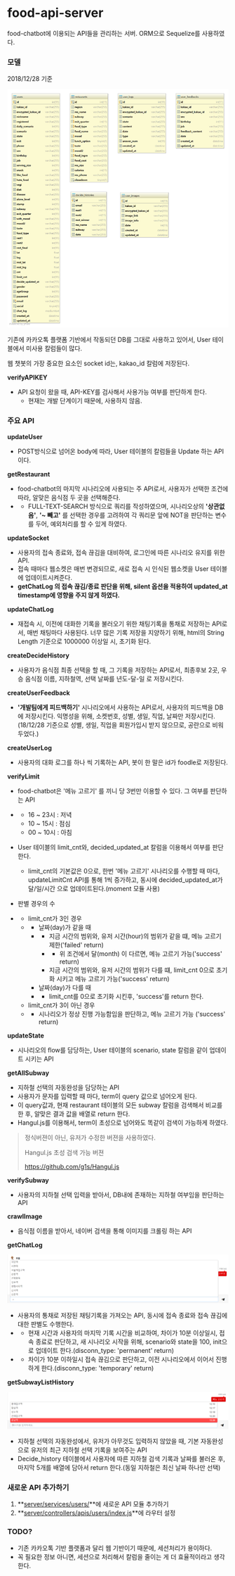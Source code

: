 # food-api-server

food-chatbot에 이용되는 API들을 관리하는 서버. ORM으로 Sequelize를 사용하였다.

### 모델

2018/12/28 기준

![diagram](./readme_img/diagram.png)

기존에 카카오톡 플랫폼 기반에서 작동되던 DB를 그대로 사용하고 있어서, User 테이블에서 미사용 칼럼들이 많다.

웹 챗봇의 가장 중요한 요소인 socket id는, kakao_id 칼럼에 저장된다.

**verifyAPIKEY**

- API 요청이 왔을 때, API-KEY를 검사해서 사용가능 여부를 판단하게 한다.
  - 현재는 개발 단계이기 때문에, 사용하지 않음.

### 주요 API

**updateUser**

- POST방식으로 넘어온 body에 따라, User 테이블의 칼럼들을 Update 하는 API 이다.

**getRestaurant**

- food-chatbot의 마지막 시나리오에 사용되는 주 API로서, 사용자가 선택한 조건에 따라, 알맞은 음식점 두 곳을 선택해준다.
- - FULL-TEXT-SEARCH 방식으로 쿼리를 작성하였으며, 시나리오상의 **'상관없음'**, **'~ 빼고'** 를 선택한 경우를 고려하여 각 쿼리문 앞에 NOT을 판단하는 변수를 두어, 예외처리를 할 수 있게 하였다.

**updateSocket**

- 사용자의 접속 종료와, 접속 끊김을 대비하여, 로그인에 따른 시나리오 유지를 위한 API. 
- 접속 때마다 웹소켓은 매번 변경되므로, 새로 접속 시 인식된 웹소켓을 User 테이블에 업데이트시켜준다.
- **getChatLog 의 접속 끊김/종료 판단을 위해, silent 옵션을 적용하여 updated_at timestamp에 영향을 주지 않게 하였다.**

**updateChatLog**

- 재접속 시, 이전에 대화한 기록을 불러오기 위한 채팅기록을 통채로 저장하는 API로서, 매번 채팅마다 사용된다. 너무 많은 기록 저장을 지양하기 위해, html의 String Length 기준으로 1000000 이상일 시, 초기화 된다.

**createDecideHistory**

- 사용자가 음식점 최종 선택을 할 때, 그 기록을 저장하는 API로서, 최종후보 2곳, 우승 음식점 이름, 지하철역, 선택 날짜를 년도-달-일 로 저장시킨다.

**createUserFeedback**

- **'개발팀에게 피드백하기'** 시나리오에서 사용하는 API로서, 사용자의 피드백을 DB에 저장시킨다. 익명성을 위해, 소켓번호, 성별, 생일, 직업, 날짜만 저장시킨다.(18/12/28 기준으로 성별, 생일, 직업을 회원가입시 받지 않으므로, 공란으로 비워두었다.)

**createUserLog**

- 사용자의 대화 로그를 하나 씩 기록하는 API, 봇이 한 말은 id가 foodle로 저장된다.

**verifyLimit**

- food-chatbot은 '메뉴 고르기' 를 끼니 당 3번만 이용할 수 있다. 그 여부를 판단하는 API
- - 16 ~ 23시 : 저녁
  - 10 ~ 15시 : 점심
  - 00 ~ 10시 : 아침
- User 테이블의 limit_cnt와, decided_updated_at 칼럼을 이용해서 여부를 판단한다.
  - limit_cnt의 기본값은 0으로, 한번 '메뉴 고르기' 시나리오를 수행할 때 마다, updateLimitCnt API를 통해 1씩 증가하고, 동시에 decided_updated_at가 달/일/시간 으로 업데이트된다.(moment 모듈 사용)
- 판별 경우의 수

- - limit_cnt가 3인 경우
  - - 날짜(day)가 같을 때
    - - 지금 시간의 범위와, 유저 시간(hour)의 범위가 같을 떄, 메뉴 고르기 제한('failed' return)
      - - 위 조건에서 달(month) 이 다르면, 메뉴 고르기 가능('success' return)
      - 지금 시간의 범위와, 유저 시간의 범위가 다를 떄, limit_cnt 0으로 초기화 시키고 메뉴 고르기 가능('success' return)
    - 날짜(day)가 다를 때 
    - - limit_cnt를 0으로 초기화 시킨후, 'success'를 return 한다.
  - limit_cnt가 3이 아닌 경우
  - - 시나리오가 정상 진행 가능함임을 판단하고, 메뉴 고르기 가능 ('success' return)

**updateState**

- 시나리오의 flow를 담당하는, User 테이블의 scenario, state 칼럼을 같이 업데이트 시키는 API

**getAllSubway**

- 지하철 선택의 자동완성을 담당하는 API 
- 사용자가 문자를 입력할 때 마다, term이 query 값으로 넘어오게 된다.
- 이 query값과, 현재 restaurant 테이블의 모든 subway 칼럼을 검색해서 비교를 한 후, 알맞은 결과 값을 배열로 return 한다.
- Hangul.js를 이용해서, term이 초성으로 넘어와도 똑같이 검색이 가능하게 하였다.

>정식버젼이 아닌, 유저가 수정한 버젼을 사용하였다.
>
>Hangul.js 초성 검색 가능 버젼
>
><https://github.com/g1s/Hangul.js>

**verifySubway**

- 사용자의 지하철 선택 입력을 받아서, DB내에 존재하는 지하철 여부임을 판단하는 API

**crawlImage**

- 음식점 이름을 받아서, 네이버 검색을 통해 이미지를 크롤링 하는 API

**getChatLog**

![chosung_autocomplete](./readme_img/chosung_autocomplete.png)

- 사용자의 통채로 저장된 채팅기록을 가져오는 API, 동시에 접속 종료와 접속 끊김에 대한 판별도 수행한다.
- - 현재 시간과 사용자의 마지막 기록 시간을 비교하여, 차이가 10분 이상일시, 접속 종료로 판단하고, 새 시나리오 시작을 위해, scenario와 state을 100, init으로 업데이트 한다.(disconn_type: 'permanent' return)
- - 차이가 10분 이하일시 접속 끊김으로 판단하고, 이전 시나리오에서 이어서 진행하게 한다.(disconn_type: 'temporary' return)

**getSubwayListHistory**

![history_autocomplete](./readme_img/history_autocomplete.png)

- 지하철 선택의 자동완성에서, 유저가 아무것도 입력하지 않았을 때, 기본 자동완성으로 유저의 최근 지하철 선택 기록을 보여주는 API
- Decide_history 테이블에서 사용자에 따른 지하철 검색 기록과 날짜를 불러온 후, 마지막 5개를 배열에 담아서 return 한다.(동일 지하철은 최신 날짜 하나만 선택)

### 새로운 API 추가하기

1. **[server/services/users/](./server/services/users/)**에 새로운 API 모듈 추가하기
2. **[server/controllers/apis/users/index.js](./server/controllers/apis/users/index.js)**에 라우터 설정



### TODO?

- 기존 카카오톡 기반 플랫폼과 달리 웹 기반이기 때문에, 세션처리가 용이하다.  
- 꼭 필요한 정보 아니면, 세션으로 처리해서 칼럼을 줄이는 게 더 효율적이라고 생각한다.